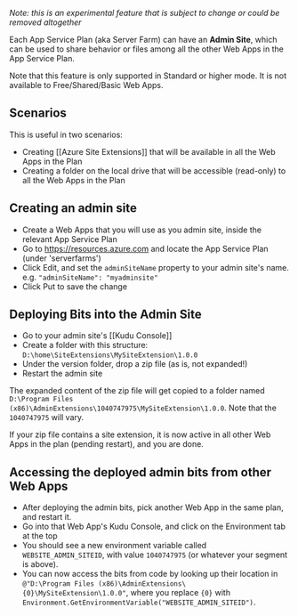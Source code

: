 *Note: this is an experimental feature that is subject to change or could be removed altogether*

Each App Service Plan (aka Server Farm) can have an **Admin Site**, which can be used to share behavior or files among all the other Web Apps in the App Service Plan.

Note that this feature is only supported in Standard or higher mode. It is not available to Free/Shared/Basic Web Apps.

## Scenarios

This is useful in two scenarios:
- Creating [[Azure Site Extensions]] that will be available in all the Web Apps in the Plan
- Creating a folder on the local drive that will be accessible (read-only) to all the Web Apps in the Plan 

## Creating an admin site

- Create a Web Apps that you will use as you admin site, inside the relevant App Service Plan 
- Go to https://resources.azure.com and locate the App Service Plan (under 'serverfarms')
- Click Edit, and set the `adminSiteName` property to your admin site's name. e.g. `"adminSiteName": "myadminsite"`
- Click Put to save the change

## Deploying Bits into the Admin Site

- Go to your admin site's [[Kudu Console]]
- Create a folder with this structure: `D:\home\SiteExtensions\MySiteExtension\1.0.0`
- Under the version folder, drop a zip file (as is, not expanded!)
- Restart the admin site

The expanded content of the zip file will get copied to a folder named `D:\Program Files (x86)\AdminExtensions\1040747975\MySiteExtension\1.0.0`. Note that the `1040747975` will vary.

If your zip file contains a site extension, it is now active in all other Web Apps in the plan (pending restart), and you are done.

## Accessing the deployed admin bits from other Web Apps

- After deploying the admin bits, pick another Web App in the same plan, and restart it.
- Go into that Web App's Kudu Console, and click on the Environment tab at the top
- You should see a new environment variable called `WEBSITE_ADMIN_SITEID`, with value `1040747975` (or whatever your segment is above).
- You can now access the bits from code by looking up their location in `@"D:\Program Files (x86)\AdminExtensions\{0}\MySiteExtension\1.0.0"`, where you replace `{0}` with `Environment.GetEnvironmentVariable("WEBSITE_ADMIN_SITEID")`.